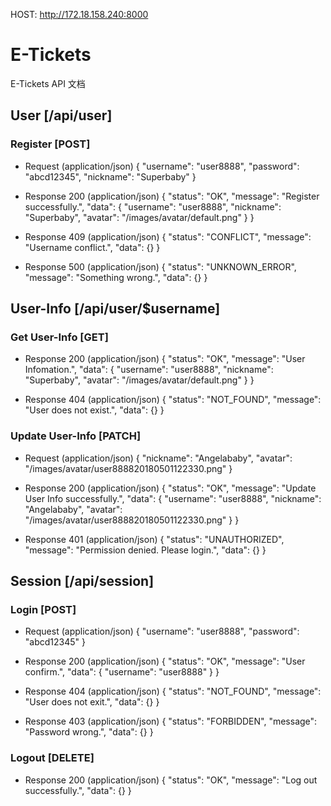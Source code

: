 HOST: http://172.18.158.240:8000

# E-Tickets

E-Tickets API 文档

## User [/api/user]

### Register [POST]

* Request (application/json)
    {
        "username": "user8888",
        "password": "abcd12345",
        "nickname": "Superbaby"
    }

* Response 200 (application/json)
    {
        "status": "OK",
        "message": "Register successfully.",
        "data": {
            "username": "user8888",
            "nickname": "Superbaby",
            "avatar": "/images/avatar/default.png"
        }
    }

* Response 409 (application/json)
    {
        "status": "CONFLICT",
        "message": "Username conflict.",
        "data": {}
    }

* Response 500 (application/json)
    {
        "status": "UNKNOWN_ERROR",
        "message": "Something wrong.",
        "data": {}
    }

## User-Info [/api/user/$username]

### Get User-Info [GET]

* Response 200 (application/json)
    {
        "status": "OK",
        "message": "User Infomation.",
        "data": {
            "username": "user8888",
            "nickname": "Superbaby",
            "avatar": "/images/avatar/default.png"
        }
    }

* Response 404 (application/json)
    {
        "status": "NOT_FOUND",
        "message": "User does not exist.",
        "data": {}
    }


### Update User-Info [PATCH]

* Request (application/json)
    {
        "nickname": "Angelababy",
        "avatar": "/images/avatar/user888820180501122330.png"
    }

* Response 200 (application/json)
    {
        "status": "OK",
        "message": "Update User Info successfully.",
        "data": {
            "username": "user8888",
            "nickname": "Angelababy",
            "avatar": "/images/avatar/user888820180501122330.png"
        }
    }

* Response 401 (application/json)
    {
        "status": "UNAUTHORIZED",
        "message": "Permission denied. Please login.",
        "data": {}
    }


## Session [/api/session]

### Login [POST]

* Request (application/json)
    {
        "username": "user8888",
        "password": "abcd12345"
    }

* Response 200 (application/json)
    {
        "status": "OK",
        "message": "User confirm.",
        "data": {
            "username": "user8888"
        }
    }

* Response 404 (application/json)
    {
        "status": "NOT_FOUND",
        "message": "User does not exit.",
        "data": {}
    }

* Response 403 (application/json)
    {
        "status": "FORBIDDEN",
        "message": "Password wrong.",
        "data": {}
    }

### Logout [DELETE]

* Response 200 (application/json)
    {
        "status": "OK",
        "message": "Log out successfully.",
        "data": {}
    }

